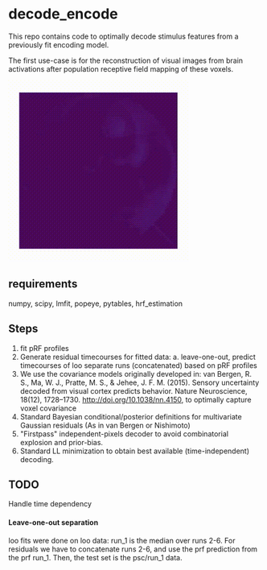# decode_encode

This repo contains code to optimally decode stimulus features from a previously fit encoding model. 

The first use-case is for the reconstruction of visual images from brain activations after population receptive field mapping of these voxels. 

![barpass image](dec/img/barpass.gif)


## requirements
numpy, scipy, lmfit, popeye, pytables, hrf_estimation


## Steps

1. fit pRF profiles
2. Generate residual timecourses for fitted data:
    a. leave-one-out, predict timecourses of loo separate runs (concatenated) based on pRF profiles
4. We use the covariance models originally developed in: van Bergen, R. S., Ma, W. J., Pratte, M. S., & Jehee, J. F. M. (2015). Sensory uncertainty decoded from visual cortex predicts behavior. Nature Neuroscience, 18(12), 1728–1730. http://doi.org/10.1038/nn.4150, to optimally capture voxel covariance
5. Standard Bayesian conditional/posterior definitions for multivariate Gaussian residuals (As in van Bergen or Nishimoto)
5. "Firstpass" independent-pixels decoder to avoid combinatorial explosion and prior-bias. 
6. Standard LL minimization to obtain best available (time-independent) decoding.

## TODO
Handle time dependency


#### Leave-one-out separation

loo fits were done on loo data: run_1 is the median over runs 2-6. For residuals we have to concatenate runs 2-6, and use the prf prediction from the prf run_1. Then, the test set is the psc/run_1 data.




